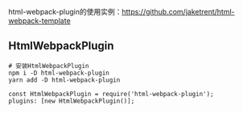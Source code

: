 
html-webpack-plugin的使用实例：https://github.com/jaketrent/html-webpack-template

## HtmlWebpackPlugin
```shell
# 安装HtmlWebpackPlugin
npm i -D html-webpack-plugin
yarn add -D html-webpack-plugin

const HtmlWebpackPlugin = require('html-webpack-plugin');
plugins: [new HtmlWebpackPlugin()];
```